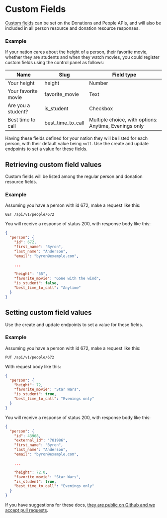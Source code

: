 Custom Fields
=============

[Custom fields](http://nationbuilder.com/custom_fields) can be set on the Donations and People APIs, and will also be included in all person resource and donation resource responses.

### Example

If your nation cares about the height of a person, their favorite movie, whether they are students and when they watch movies, you could register custom fields using the control panel as follows:

Name                | Slug              | Field type
--------------------|-------------------|-----------
Your height         | height            | Number
Your favorite movie | favorite_movie    | Text
Are you a student?  | is_student        | Checkbox
Best time to call   | best_time_to_call | Multiple choice, with options: Anytime, Evenings only

Having these fields defined for your nation they will be listed for each person, with their default value being `null`. Use the create and update endpoints to set a value for these fields.


Retrieving custom field values
------------------------------

Custom fields will be listed among the regular person and donation resource fields.

### Example

Assuming you have a person with id 672, make a request like this:

```
GET /api/v1/people/672
```

You will receive a response of status 200, with response body like this:

```json
{
  "person": {
    "id": 672,
    "first_name": "Byron",
    "last_name": "Anderson",
    "email": "byron@example.com",

    ...

    "height": "55",
    "favorite_movie": "Gone with the wind",
    "is_student": false,
    "best_time_to_call": "Anytime"
  }
}
```


Setting custom field values
---------------------------

Use the create and update endpoints to set a value for these fields.

### Example

Assuming you have a person with id 672, make a request like this:

```
PUT /api/v1/people/672
```

With request body like this:

```json
{
  "person": {
    "height": 72,
    "favorite_movie": "Star Wars",
    "is_student": true,
    "best_time_to_call": "Evenings only"
  }
}
```

You will receive a response of status 200, with response body like this:


```json
{
  "person": {
    "id": 43968,
    "external_id": "781986",
    "first_name": "Byron",
    "last_name": "Anderson",
    "email": "byron@example.com",

    ...

    "height": 72.0,
    "favorite_movie": "Star Wars",
    "is_student": true,
    "best_time_to_call": "Evenings only"
  }
}
```


If you have suggestions for these docs, [they are public on Github and we accept pull requests](https://github.com/3dna/api_docs/blob/master/doc/people_api.md).

